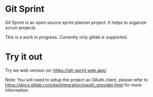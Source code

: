 # Git Sprint

Git Sprint is an open source sprint planner project. It helps to organize scrum projects.

This is a work in progress.
Currently only gitlab is supported.

# Try it out

Try we web version on: https://git-sprint.web.app/

Note: You will need to setup the project as OAuth client, please refer to https://docs.gitlab.com/ee/integration/oauth_provider.html for more information.